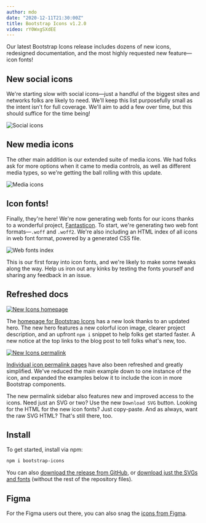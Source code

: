 ```yaml
---
author: mdo
date: "2020-12-11T21:30:00Z"
title: Bootstrap Icons v1.2.0
video: rY0WxgSXdEE
---
```


Our latest Bootstrap Icons release includes dozens of new icons, redesigned documentation, and the most highly requested new feature—icon fonts!

## New social icons

We're starting slow with social icons—just a handful of the biggest sites and networks folks are likely to need. We'll keep this list purposefully small as the intent isn't for full coverage. We'll aim to add a few over time, but this should suffice for the time being!

![Social icons](/assets/img/2020/12/icons-social.png)

## New media icons

The other main addition is our extended suite of media icons. We had folks ask for more options when it came to media controls, as well as different media types, so we're getting the ball rolling with this update.

![Media icons](/assets/img/2020/12/icons-media.png)

## Icon fonts!

Finally, they're here! We're now generating web fonts for our icons thanks to a wonderful project, [Fantasticon](https://github.com/tancredi/fantasticon). To start, we're generating two web font formats—`.woff` and `.woff2`. We're also including an HTML index of all icons in web font format, powered by a generated CSS file.

![Web fonts index](/assets/img/2020/12/icons-font-index.png)

This is our first foray into icon fonts, and we're likely to make some tweaks along the way. Help us iron out any kinks by testing the fonts yourself and sharing any feedback in an issue.

## Refreshed docs

[![New Icons homepage](/assets/img/2020/12/icons-docs-homepage.png)](https://icons.getbootstrap.com)

The [homepage for Bootstrap Icons](https://icons.getbootstrap.com) has a new look thanks to an updated hero. The new hero features a new colorful icon image, clearer project description, and an upfront `npm i` snippet to help folks get started faster. A new notice at the top links to the blog post to tell folks what's new, too.

[![New Icons permalink](/assets/img/2020/12/icons-docs-permalink.png)](https://icons.getbootstrap.com/icons/disc/)

[Individual icon permalink pages](https://icons.getbootstrap.com/icons/disc/) have also been refreshed and greatly simplified. We've reduced the main example down to one instance of the icon, and expanded the examples below it to include the icon in more Bootstrap components.

The new permalink sidebar also features new and improved access to the icons. Need just an SVG or two? Use the new `Download SVG` button. Looking for the HTML for the new icon fonts? Just copy-paste. And as always, want the raw SVG HTML? That's still there, too.

## Install

To get started, install via npm:

```sh
npm i bootstrap-icons
```

You can also [download the release from GitHub](https://github.com/twbs/icons/releases/tag/v1.2.0), or [download just the SVGs and fonts](https://github.com/twbs/icons/releases/download/v1.2.0/bootstrap-icons-1.2.0.zip) (without the rest of the repository files).

## Figma

For the Figma users out there, you can also snag the [icons from Figma](https://www.figma.com/file/JeBqM2fRcfIe7wMDgNZG6d/Bootstrap-Icons-v1.2.0?node-id=0%3A1).
